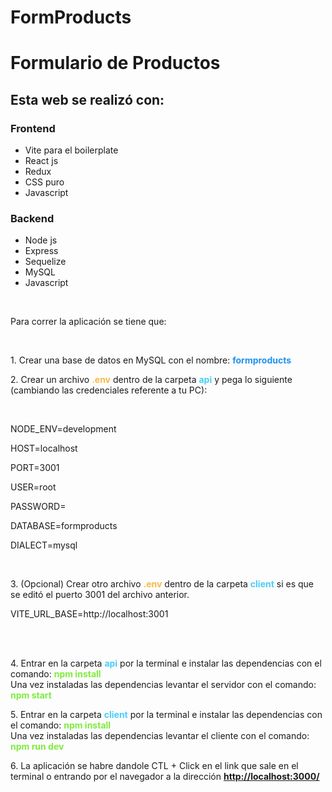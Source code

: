 # FormProducts

<h1>Formulario de Productos</h1>

<h2>Esta web se realizó con: </h2>
<h3>Frontend</h3>
<ul>
<li>Vite para el boilerplate</li>
<li>React js</li>
<li>Redux</li>
<li>CSS puro</li>
<li>Javascript</li>
</ul>
<h3>Backend</h3>
<ul>
<li>Node js</li>
<li>Express</li>
<li>Sequelize</li>
<li>MySQL</li>
<li>Javascript</li>
</ul>
</br>
<p>Para correr la aplicación se tiene que: </p></br>
<p>1. Crear una base de datos en MySQL con el nombre: <FONT COLOR="#1F92ED"><b>formproducts</b></FONT>
<p>2. Crear un archivo <FONT COLOR="#FAB844"><b>.env</b></FONT> dentro de la carpeta <FONT COLOR="#47CEF6"><b>api</b></FONT> y pega lo siguiente (cambiando las credenciales referente a tu PC):</p></br>

<p>NODE_ENV=development</p>
<p>HOST=localhost</p>
<p>PORT=3001</p>
<p>USER=root</p>
<p>PASSWORD=</p>
<p>DATABASE=formproducts</p>
<p>DIALECT=mysql</p>

</br>
<p>3. (Opcional) Crear otro archivo <FONT COLOR="#FAB844"><b>.env</b></FONT> dentro de la carpeta <FONT COLOR="#47CEF6"><b>client</b></FONT> si es que se editó el puerto 3001 del archivo anterior.</p>
<p>
VITE_URL_BASE=http://localhost:3001
</p>
</br>
</br>
<p>4. Entrar en la carpeta <FONT COLOR="#47CEF6"><b>api</b></FONT> por la terminal e  instalar las dependencias con el comando: <FONT COLOR="#7DEC3D"><b>npm install</b></FONT> </br>Una vez instaladas las dependencias levantar el servidor con el comando: <FONT COLOR="#7DEC3D"><b>npm start</b></FONT></p>
<p>5. Entrar en la carpeta <FONT COLOR="#47CEF6"><b>client</b></FONT> por la terminal e  instalar las dependencias con el comando: <FONT COLOR="#7DEC3D"><b>npm install</b></FONT> </br>Una vez instaladas las dependencias levantar el cliente con el comando: <FONT COLOR="#7DEC3D"><b>npm run dev</b></FONT></p>

<p>6. La aplicación se habre dandole CTL + Click en el link que sale en el terminal o entrando por el navegador a la dirección <FONT COLOR="#3386F0"><a href="http://localhost:3000/" target="_blank"><b>http://localhost:3000/</b></a></FONT></p>

